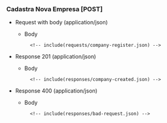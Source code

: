 ### Cadastra Nova Empresa [POST]

+ Request with body (application/json)

    + Body

            <!-- include(requests/company-register.json) -->

+ Response 201 (application/json)

    + Body

            <!-- include(responses/company-created.json) -->

+ Response 400 (application/json)

    + Body

            <!-- include(responses/bad-request.json) -->
